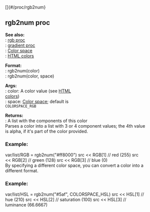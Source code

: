 []{#/proc/rgb2num}    
## rgb2num proc    
**See also:**    
:   [rgb proc](/ref/proc/rgb.md)    
:   [gradient proc](/ref/proc/gradient.md)    
:   [Color space](/ref/%7B%7Bappendix%7D%7D/color-space.md)    
:   [HTML colors](/ref/%7B%7Bappendix%7D%7D/html-colors.md)    
<!-- -->    
**Format:**    
:   rgb2num(color)    
:   rgb2num(color, space)    
<!-- -->    
**Args:**    
:   color: A color value (see [HTML    
    colors](/ref/%7B%7Bappendix%7D%7D/html-colors.md))    
:   space: [Color space](/ref/%7B%7Bappendix%7D%7D/color-space.md); default is    
    `COLORSPACE_RGB`    
<!-- -->    
**Returns:**    
:   A list with the components of this color    
Parses a color into a list with 3 or 4 component values; the 4th value    
is alpha, if it\'s part of the color provided.    
### Example:    
var/list/RGB = rgb2num(\"#ff8000\") src \<\< RGB\[1\] // red (255) src    
\<\< RGB\[2\] // green (128) src \<\< RGB\[3\] // blue (0)    
By specifying a different color space, you can convert a color into a    
different format.    
### Example:    
var/list/HSL = rgb2num(\"#5af\", COLORSPACE_HSL) src \<\< HSL\[1\] //    
hue (210) src \<\< HSL\[2\] // saturation (100) src \<\< HSL\[3\] //    
luminance (66.6667)  